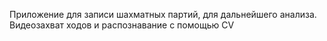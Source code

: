 Приложение для записи шахматных партий, для дальнейшего анализа. Видеозахват ходов и распознавание с помощью CV
